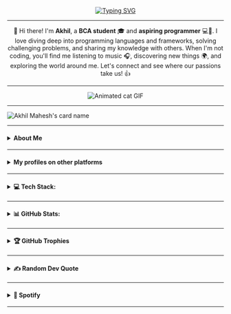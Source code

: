 <p align="center">
<a href="https://github.com/akhil-mahesh"><img src="https://readme-typing-svg.herokuapp.com?font=Bruno+Ace&size=42&duration=3000&pause=1000&color=A200F7&center=true&vCenter=true&width=435&height=100&lines=Hey+Folk's;Welcome+to+my;GitHub+Profile" alt="Typing SVG" /></a>
</p>

<hr>

<p align="center">👋 Hi there! I'm <strong>Akhil</strong>, a <strong>BCA student</strong> 🎓 and <strong>aspiring programmer</strong> 💻🚀. I love diving deep into programming languages and frameworks, solving challenging problems, and sharing my knowledge with others. When I'm not coding, you'll find me listening to music 🎧, discovering new things 🌍, and exploring the world around me. Let's connect and see where our passions take us! 👍</p>

<hr>

<p align="center">
<img src="https://media.giphy.com/media/SWoSkN6DxTszqIKEqv/giphy.gif" alt="Animated cat GIF">
</p>

<hr>

<img src="https://cardivo.vercel.app/api?name=Akhil%20Mahesh&amp;description=I%27m%20Akhil%20Mahesh%2C%20a%20BCA%20student%20and%20aspiring%20programmer%20.%20I%20love%20diving%20deep%20into%20programming%20languages%20and%20frameworks%2C%20solving%20challenging%20problems%2C%20and%20sharing%20my%20knowledge%20with%20others.%20When%20I%27m%20not%20coding%2C%20you%27ll%20find%20me%20listening%20to%20music%2C%20discovering%20new%20things%2C%20and%20exploring%20the%20world%20around%20me.%20Let%27s%20connect%20and%20see%20where%20our%20passions%20take%20us!&amp;image=https%3A%2F%2Ftelegra.ph%2Ffile%2F36a67dedcc62c7c947462.jpg&amp;backgroundColor=%238900F7FF&amp;pattern=ticTacToe&amp;iconColor=%23F7F7F7FF&amp;fontColor=F7F7F7FF&amp;site=https%3A%2F%2Fitzmeakhilmahesh.blogspot.com%2F%3Fm%3D1&amp;colorPattern=%231abc9c&amp;opacity=0&amp;instagram=@akhi_akxu&amp;linkedin=akhil-mahesh01&amp;github=Akhil-Mahesh&amp;twitter=@akhi_akxu&amp;disableAnimation=false" alt="Akhil Mahesh's card name">

<hr>

<h4>
<details>
<summary>About Me</summary>
<ul>
  <li><strong>👋 Hi there!</strong> I'm Akhil, a BCA student 🎓</li>
  <li><strong>💻 Aspiring Programmer.</strong> I love to code and solve challenging problems 🚀</li>
  <li><strong>🌐 Tech enthusiast.</strong> I enjoy exploring new technologies and sharing my knowledge with others</li>
  <li><strong>🎧 Music lover.</strong> When I'm not coding, you'll find me listening to music and discovering new things 🌍</li>
  <li><strong>🤝 Let's connect and share our passions!</strong></li>
  <li>📝 I write articles on My <a href="https://akhil-mahesh.blogspot.com">Blogspot</a>     
  </li>
</ul>
</details>
</h4>

<hr>

<h4 align="left">
<details>
<summary>My profiles on other platforms</summary>

<!-- Twitter -->
<a href="https://twitter.com/akhi_akxu?t=Om1uDPCbFowsnefxqfnDmQ&s=09">
  <img src="https://img.shields.io/badge/Twitter-%40akhi__akxu-blue?style=plastic&logo=twitter" alt="Twitter">
</a>

<!-- Pinterest -->
<a href="https://www.pinterest.com/alonephilic/">
  <img src="https://img.shields.io/badge/Pinterest-AlonePhilic-red?style=plastic&logo=pinterest" alt="Pinterest">
</a>

<!-- Instagram -->
<a href="https://www.instagram.com/akhi_akxu/">
  <img src="https://img.shields.io/badge/Instagram-@akhi__akxu-pink?style=plastic&logo=instagram" alt="Instagram">
</a>

<!-- Reddit -->
<a href="https://www.reddit.com/u/AlonePhilic">
  <img src="https://img.shields.io/badge/Reddit-u%2FAlonePhilic-orange?style=plastic&logo=reddit" alt="Reddit">
</a>

<!-- Discord -->
<a href="https://discord.com/users/1066242357793656842">
  <img src="https://img.shields.io/badge/Discord-AlonePhilic%236969-blueviolet?style=plastic&logo=discord" alt="Discord">
</a>

<!-- Telegram -->
<a href="https://telegram.me/alonephilic_real">
  <img src="https://img.shields.io/badge/Telegram-AlonePhilic-blue?style=plastic&logo=telegram" alt="Telegram">
</a>

<!-- Blogspot -->
<a href="https://itzmeakhilmahesh.blogspot.com/?m=1">
  <img src="https://img.shields.io/badge/Blogspot-itzmeakhilmahesh.blogspot.com-orange?style=plastic&logo=blogger" alt="Blogspot">
</a>

<!-- LinkedIn -->
<a href="https://www.linkedin.com/in/akhil-mahesh01">
  <img src="https://img.shields.io/badge/LinkedIn-Akhil%20Mahesh-blue?style=plastic&logo=linkedin" alt="LinkedIn">
</a>

<!-- GitHub -->
<a href="https://github.com/Akhil-Mahesh">
  <img src="https://img.shields.io/badge/GitHub-Akhil--Mahesh-black?style=plastic&logo=github" alt="GitHub">
</a>

<!-- W3School -->
<a href="https://www.w3profile.com/alonephilic">
  <img src="https://img.shields.io/badge/W3School-AlonePhilic-orange?style=plastic&logo=w3schools" alt="W3School">
</a>

<!-- Codepen -->
<a href="https://codepen.io/Akhil-Mahesh">
  <img src="https://img.shields.io/badge/Codepen-Akhil--Mahesh-blue?style=plastic&logo=codepen" alt="Codepen">
</a>

<!-- YouTube -->
<a href="https://www.youtube.com/AlonePhilic">
  <img src="https://img.shields.io/badge/YouTube-AlonePhilic-red?style=plastic&logo=youtube" alt="YouTube">
</a>

<!-- Mail -->
<a href="mailto:akhilmahesh012@gmail.com">
  <img src="https://img.shields.io/badge/Mail-akhilmahesh012%40gmail.com-c14438?style=plastic&logo=gmail&logoColor=white" alt="Mail">
</a>

<!-- Dev.to -->
<a href="https://dev.to/akhil-mahesh">
  <img src="https://img.shields.io/badge/Dev.to-akhil--mahesh-0A0A0A?style=plastic&logo=dev.to&logoColor=white" alt="Dev.to">
</a>

<!-- Stackoverflow -->
<a href="https://stackoverflow.com/users/21802386/akhil-mahesh?tab=profile">
  <img src="https://img.shields.io/badge/Stack%20Overflow-akhil--mahesh-f48024?style=plastic&logo=stackoverflow&logoColor=white" alt="Stack Overflow">
</a>

<!-- Freecodecamp -->
<a href="https://www.freecodecamp.org/AlonePhilic">
  <img src="https://img.shields.io/badge/FreeCodeCamp-AlonePhilic-0A0A23?style=plastic&logo=freecodecamp&logoColor=white" alt="FreeCodeCamp">
</a>

<!-- Facebook -->
<a href="https://www.facebook.com/akhilmahesh01?mibextid=ZbWKwL">
  <img src="https://img.shields.io/badge/Facebook-akhilmahesh01-1877f2?style=plastic&logo=facebook&logoColor=white" alt="Facebook">
</a>

<!-- Code Project -->
<a href="https://www.codeproject.com/Members/Akhil-Mahesh">
  <img src="https://img.shields.io/badge/Code%20Project-Akhil--Mahesh-333333?style=plastic&logo=codeproject&logoColor=white" alt="Code Project">
</a>

<!-- Google Dev -->
<a href="https://g.dev/akhilmahesh">
  <img src="https://img.shields.io/badge/Google%20Dev-Akhil%20Mahesh-0F9D58?style=plastic&logo=google&logoColor=white" alt="Google Dev">
</a>

<!-- Vercel -->
<a href="https://vercel.com/akhil-mahesh">
  <img src="https://img.shields.io/badge/Vercel-akhil--mahesh-black?style=plastic&logo=vercel" alt="Vercel">
</a>

<!-- Replit -->
<a href="https://replit.com/@Akhil-Mahesh">
  <img src="https://img.shields.io/badge/Replit-Akhil--Mahesh-darkblue?style=plastic&logo=replit" alt="Replit">
</a>
</details>
</h4>

<hr>

<h4><details>
<summary>💻 Tech Stack:</summary>
    <img src="https://img.shields.io/badge/c-%2300599C.svg?style=plastic&amp;logo=c&amp;logoColor=white" alt="C">
    <img src="https://img.shields.io/badge/css3-%231572B6.svg?style=plastic&amp;logo=css3&amp;logoColor=white" alt="CSS3">
    <img src="https://img.shields.io/badge/html5-%23E34F26.svg?style=plastic&amp;logo=html5&amp;logoColor=white" alt="HTML5">
    <img src="https://img.shields.io/badge/javascript-%23323330.svg?style=plastic&amp;logo=javascript&amp;logoColor=%23F7DF1E" alt="JavaScript">
    <img src="https://img.shields.io/badge/vercel-%23000000.svg?style=plastic&amp;logo=vercel&amp;logoColor=white" alt="Vercel">
    <img src="https://img.shields.io/badge/MongoDB-%234ea94b.svg?style=plastic&amp;logo=mongodb&amp;logoColor=white" alt="MongoDB">
    <img src="https://img.shields.io/badge/Adobe%20Lightroom-31A8FF.svg?style=plastic&amp;logo=Adobe%20Lightroom&amp;logoColor=white" alt="Adobe Lightroom">
    <img src="https://img.shields.io/badge/Canva-%2300C4CC.svg?style=plastic&amp;logo=Canva&amp;logoColor=white" alt="Canva">
</details>
</h4>

<hr>

<h4>
<details>
<summary>📊 GitHub Stats:</summary>
<img src="http://github-profile-summary-cards.vercel.app/api/cards/profile-details?username=Akhil-Mahesh&theme=tokyonight" alt="GitHub Profile Summary Cards">
<br>
<img src="https://github-readme-streak-stats.herokuapp.com/?user=Akhil-mahesh&theme=midnight-purple&hide_border=false" alt="GitHub Streak Stats">
<br>
<img src="https://github-readme-stats.vercel.app/api/top-langs/?username=Akhil-mahesh&theme=midnight-purple&hide_border=false&include_all_commits=true&count_private=true&layout=compact" alt="GitHub Top Languages">
<br>
<img src="http://github-profile-summary-cards.vercel.app/api/cards/stats?username=Akhil-Mahesh&theme=tokyonight" alt="GitHub Profile Summary Cards">
<br>
<img src="http://github-profile-summary-cards.vercel.app/api/cards/productive-time?username=Akhil-Mahesh&theme=tokyonight&utcOffset=8" alt="GitHub Profile Summary Cards">
</h4>
</details>

<hr>

<h4>
<details>
<summary>🏆 GitHub Trophies</summary>
<img src="https://github-profile-trophy.vercel.app/?username=Akhil-mahesh&theme=tokyonight&no-frame=false&no-bg=true&margin-w=4" alt="github trophies" />
</h4>
</details>

<hr>

<h4>
<details>
<summary>✍️ Random Dev Quote</summary>
<img src="https://quotes-github-readme.vercel.app/api?type=horizontal&theme=radical" alt="random dev quote" />
</h4>
</details>

<hr>

<h4>
<details>
<summary>🎵 Spotify</summary>
<a href="https://spotify-github-profile.vercel.app/api/view.svg?uid=31gvkj7oelt5axfiwpjew4l6gcwi&redirect=true">  
  <img src="https://spotify-github-profile.vercel.app/api/view.svg?uid=31gvkj7oelt5axfiwpjew4l6gcwi&cover_image=true&theme=novatorem&show_offline=false&background_color=121212&interchange=true&bar_color=0000ff&bar_color_cover=false" alt="Spotify Now Playing" />  
</a>
</details>
</h4>

<hr>


<!-- Conclusion --> 
 <!-- Last edited: 03/05/2023 --> 
 <!-- Older Version Readme codes in repo go check it out --> 
 <!-- Don't forget to give a star. -->
